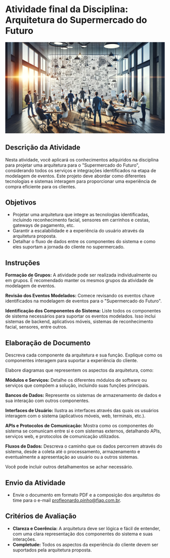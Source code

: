# Atividade final da Disciplina: Arquitetura do Supermercado do Futuro

![](https://raw.githubusercontent.com/Secol/fiap-amd-final/main/images/01.png)

## Descrição da Atividade

Nesta atividade, você aplicará os conhecimentos adquiridos na disciplina para projetar uma arquitetura para o "Supermercado do Futuro", considerando todos os serviços e integrações identificados na etapa de modelagem de eventos. Este projeto deve abordar como diferentes tecnologias e sistemas interagem para proporcionar uma experiência de compra eficiente para os clientes.

## Objetivos

- Projetar uma arquitetura que integre as tecnologias identificadas, incluindo reconhecimento facial, sensores em carrinhos e cestas, gateways de pagamento, etc.
- Garantir a escalabilidade e a experiência do usuário através da arquitetura proposta.
- Detalhar o fluxo de dados entre os componentes do sistema e como eles suportam a jornada do cliente no supermercado.

## Instruções

__Formação de Grupos:__ A atividade pode ser realizada individualmente ou em grupos. É recomendado manter os mesmos grupos da atividade de modelagem de eventos.

__Revisão dos Eventos Modelados:__ Comece revisando os eventos chave identificados na modelagem de eventos para o "Supermercado do Futuro".

__Identificação dos Componentes do Sistema:__ Liste todos os componentes de sistema necessários para suportar os eventos modelados. Isso inclui sistemas de backend, aplicativos móveis, sistemas de reconhecimento facial, sensores, entre outros.

## Elaboração de Documento

Descreva cada componente da arquitetura e sua função. Explique como os componentes interagem para suportar a experiência do cliente.

Elabore diagramas que representem os aspectos da arquitetura, como:

__Módulos e Serviços:__ Detalhe os diferentes módulos de software ou serviços que compõem a solução, incluindo suas funções principais.

__Bancos de Dados:__ Represente os sistemas de armazenamento de dados e sua interação com outros componentes.

__Interfaces de Usuário:__ Ilustra as interfaces através das quais os usuários interagem com o sistema (aplicativos móveis, web, terminais, etc.).

__APIs e Protocolos de Comunicação:__ Mostra como os componentes do sistema se comunicam entre si e com sistemas externos, detalhando APIs, serviços web, e protocolos de comunicação utilizados.

__Fluxos de Dados:__ Descreva o caminho que os dados percorrem através do sistema, desde a coleta até o processamento, armazenamento e eventualmente a apresentação ao usuário ou a outros sistemas.

Você pode incluir outros detalhamentos se achar necessário.

## Envio da Atividade

- Envie o documento em formato PDF e a composição dos arquitetos do time para o e-mail profleonardo.pinho@fiap.com.br.

## Critérios de Avaliação

- __Clareza e Coerência:__ A arquitetura deve ser lógica e fácil de entender, com uma clara representação dos componentes do sistema e suas interações.
- __Completude:__ Todos os aspectos da experiência do cliente devem ser suportados pela arquitetura proposta.
